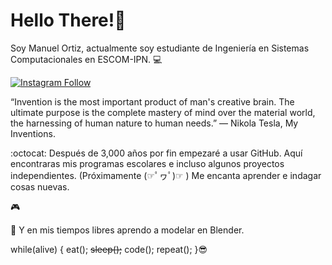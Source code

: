 # Hello There!🦉 

Soy Manuel Ortiz, actualmente soy estudiante de Ingeniería en Sistemas Computacionales en ESCOM-IPN. 💻

[![Instagram Follow](https://raw.githubusercontent.com/josephLSalgado/josephLSalgado/main/images/instagram_logo.png)](https://www.instagram.com/manu_tgif/)

“Invention is the most important product of man's creative brain. The ultimate purpose is the complete mastery of mind over the material world, the harnessing of human nature to human needs.”
― Nikola Tesla, My Inventions.

:octocat: Después de 3,000 años por fin empezaré a usar GitHub.
Aquí encontraras mis programas escolares e incluso algunos proyectos independientes. (Próximamente (☞ﾟヮﾟ)☞ )
Me encanta aprender e indagar cosas nuevas. 

🎮 

🎨 Y en mis tiempos libres aprendo a modelar en Blender.

while(alive) {
    eat();
  ~~sleep();~~
    code();
    repeat();
 }😎
